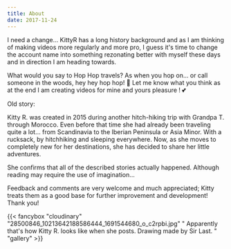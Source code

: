 ```yaml
---
title: About
date: 2017-11-24
---
```

I need a change... 
KittyR has a long history background and as I am thinking of making videos more regularly and more pro, I guess it's time to change the account name into something rezonating better with myself these days and in direction I am heading towards.

What would you say to Hop Hop travels?  As when you hop on... or call someone in the woods, hey hey hop hop! 🧐 
Let me know what you think as at the end I am creating videos for mine and  yours pleasure ! 💕

Old story: 

Kitty R. was created in 2015 during another hitch-hiking trip with Grandpa T. through Morocco.
Even before that time she had already been traveling quite a lot... from Scandinavia to the
Iberian Peninsula or Asia Minor.
With a rucksack, by hitchhiking and sleeping everywhere.
Now, as she moves to completely new for her destinations, she has decided to share her little
adventures.

She confirms that all of the described stories actually happened. Although reading may require
the use of imagination...

Feedback and comments are very welcome and much appreciated; Kitty treats them as a good base for further improvement and development! Thank you!

{{< fancybox "cloudinary" "28500846_10213642188586444_1691544680_o_c2rpbi.jpg" " Apparently that's how Kitty R. looks like when she posts. Drawing made by Sir Last. " "gallery" >}}
